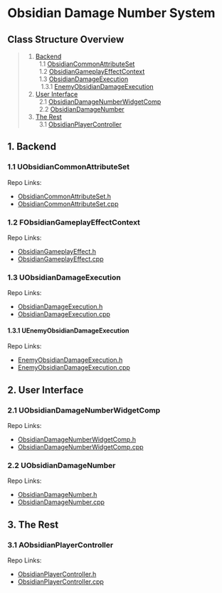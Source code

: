 # Obsidian Damage Number System

<a name="table-of-contents"></a>
## Class Structure Overview

> 1. [Backend](#backend) \
> &nbsp; 1.1 [ObsidianCommonAttributeSet](#ocommonattributeset) \
> &nbsp; 1.2 [ObsidianGameplayEffectContext](#ogameplayeffectcontext) \
> &nbsp; 1.3 [ObsidianDamageExecution](#odamageexec) \
> &nbsp;&nbsp; 1.3.1 [EnemyObsidianDamageExecution](#enemyobsidiandamageexec)
> 2. [User Interface](#ui) \
> &nbsp; 2.1 [ObsidianDamageNumberWidgetComp](#odamagenumberwidgetcomp) \
> &nbsp; 2.2 [ObsidianDamageNumber](#odamagenumber)
> 3. [The Rest](#rest) \
> &nbsp; 3.1 [ObsidianPlayerController](#obsidianpc) 

<a name="backend"></a>
## 1. Backend

<a name="ocommonattributeset"></a>
### 1.1 UObsidianCommonAttributeSet

Repo Links:
- [ObsidianCommonAttributeSet.h](https://github.com/intrxx/Obsidian/blob/main/Source/Obsidian/Public/AbilitySystem/Attributes/ObsidianCommonAttributeSet.h)
- [ObsidianCommonAttributeSet.cpp](https://github.com/intrxx/Obsidian/blob/main/Source/Obsidian/Private/AbilitySystem/Attributes/ObsidianCommonAttributeSet.cpp)

<a name="ogameplayeffectcontext"></a>
### 1.2 FObsidianGameplayEffectContext

Repo Links:
- [ObsidianGameplayEffect.h](https://github.com/intrxx/Obsidian/blob/main/Source/Obsidian/Public/AbilitySystem/ObsidianGameplayEffect.h)
- [ObsidianGameplayEffect.cpp](https://github.com/intrxx/Obsidian/blob/main/Source/Obsidian/Private/AbilitySystem/ObsidianGameplayEffect.cpp)

<a name="odamageexec"></a>
### 1.3 UObsidianDamageExecution

Repo Links:
- [ObsidianDamageExecution.h](https://github.com/intrxx/Obsidian/blob/main/Source/Obsidian/Public/AbilitySystem/Executions/ObsidianDamageExecution.h)
- [ObsidianDamageExecution.cpp](https://github.com/intrxx/Obsidian/blob/main/Source/Obsidian/Private/AbilitySystem/Executions/ObsidianDamageExecution.cpp)

<a name="enemyobsidiandamageexec"></a>
#### 1.3.1 UEnemyObsidianDamageExecution

Repo Links:
- [EnemyObsidianDamageExecution.h](https://github.com/intrxx/Obsidian/blob/main/Source/Obsidian/Public/AbilitySystem/Executions/EnemyObsidianDamageExecution.h)
- [EnemyObsidianDamageExecution.cpp](https://github.com/intrxx/Obsidian/blob/main/Source/Obsidian/Private/AbilitySystem/Executions/EnemyObsidianDamageExecution.cpp)

<a name="ui"></a>
## 2. User Interface

<a name="odamagenumberwidgetcomp"></a>
### 2.1 UObsidianDamageNumberWidgetComp

Repo Links:
- [ObsidianDamageNumberWidgetComp.h](https://github.com/intrxx/Obsidian/blob/main/Source/Obsidian/Public/UI/DamageNumbers/ObsidianDamageNumberWidgetComp.h)
- [ObsidianDamageNumberWidgetComp.cpp](https://github.com/intrxx/Obsidian/blob/main/Source/Obsidian/Private/UI/DamageNumbers/ObsidianDamageNumberWidgetComp.cpp)

<a name="odamagenumber"></a>
### 2.2 UObsidianDamageNumber

Repo Links:
- [ObsidianDamageNumber.h](https://github.com/intrxx/Obsidian/blob/main/Source/Obsidian/Public/UI/DamageNumbers/ObsidianDamageNumber.h)
- [ObsidianDamageNumber.cpp](https://github.com/intrxx/Obsidian/blob/main/Source/Obsidian/Private/UI/DamageNumbers/ObsidianDamageNumber.cpp)

<a name="rest"></a>
## 3. The Rest

<a name="obsidianpc"></a>
### 3.1 AObsidianPlayerController

Repo Links:
- [ObsidianPlayerController.h](https://github.com/intrxx/Obsidian/blob/main/Source/Obsidian/Public/Characters/Player/ObsidianPlayerController.h)
- [ObsidianPlayerController.cpp](https://github.com/intrxx/Obsidian/blob/main/Source/Obsidian/Private/Characters/Player/ObsidianPlayerController.cpp)